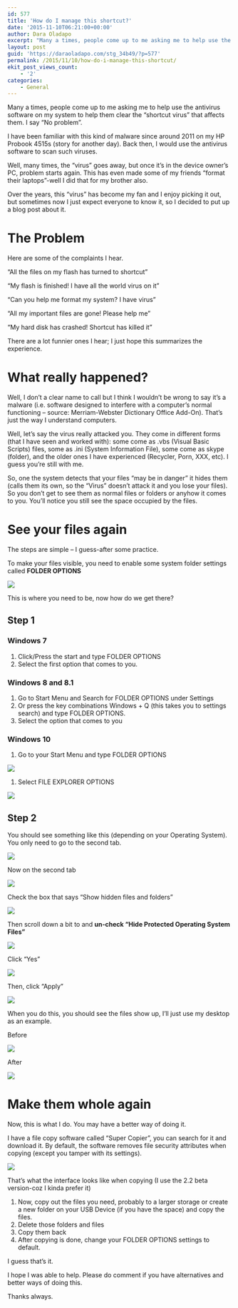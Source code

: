 ```yaml
---
id: 577
title: 'How do I manage this shortcut?'
date: '2015-11-10T06:21:00+00:00'
author: Dara Oladapo
excerpt: "Many a times, people come up to me asking me to help use the antivirus software on my system to help them clear the “shortcut virus” that affects them. I say “No problem”.\n\nI have been familiar with this kind of malware since around 2011 on my HP Probook 4515s (story for another day). Back then, I would use the antivirus software to scan such viruses.\n\nWell, many times, the “virus” goes away, but once it’s in the device owner’s PC, problem starts again. This has even made some of my friends “format their laptops”-well I did that for my brother also."
layout: post
guid: 'https://daraoladapo.com/stg_34b49/?p=577'
permalink: /2015/11/10/how-do-i-manage-this-shortcut/
ekit_post_views_count:
    - '2'
categories:
    - General
---
```


Many a times, people come up to me asking me to help use the antivirus software on my system to help them clear the “shortcut virus” that affects them. I say “No problem”.

I have been familiar with this kind of malware since around 2011 on my HP Probook 4515s (story for another day). Back then, I would use the antivirus software to scan such viruses.

Well, many times, the “virus” goes away, but once it’s in the device owner’s PC, problem starts again. This has even made some of my friends “format their laptops”-well I did that for my brother also.

Over the years, this “virus” has become my fan and I enjoy picking it out, but sometimes now I just expect everyone to know it, so I decided to put up a blog post about it.

# The Problem

Here are some of the complaints I hear.

“All the files on my flash has turned to shortcut”

“My flash is finished! I have all the world virus on it”

“Can you help me format my system? I have virus”

“All my important files are gone! Please help me”

“My hard disk has crashed! Shortcut has killed it”

There are a lot funnier ones I hear; I just hope this summarizes the experience.

# What really happened?

Well, I don’t a clear name to call but I think I wouldn’t be wrong to say it’s a malware (i.e. software designed to interfere with a computer’s normal functioning – source: Merriam-Webster Dictionary Office Add-On). That’s just the way I understand computers.

Well, let’s say the virus really attacked you. They come in different forms (that I have seen and worked with): some come as .vbs (Visual Basic Scripts) files, some as .ini (System Information File), some come as skype (folder), and the older ones I have experienced (Recycler, Porn, XXX, etc). I guess you’re still with me.

So, one the system detects that your files “may be in danger” it hides them (calls them its own, so the “Virus” doesn’t attack it and you lose your files). So you don’t get to see them as normal files or folders or anyhow it comes to you. You’ll notice you still see the space occupied by the files.

# See your files again

The steps are simple – I guess-after some practice.

To make your files visible, you need to enable some system folder settings called **FOLDER OPTIONS**

**![](./blog-assets/2023/11/word-image-577-1.png)**

This is where you need to be, now how do we get there?

## Step 1

### Windows 7

1. Click/Press the start and type FOLDER OPTIONS
2. Select the first option that comes to you.

### Windows 8 and 8.1

1. Go to Start Menu and Search for FOLDER OPTIONS under Settings
2. Or press the key combinations Windows + Q (this takes you to settings search) and type FOLDER OPTIONS.
3. Select the option that comes to you

### Windows 10

1. Go to your Start Menu and type FOLDER OPTIONS

![](./blog-assets/2023/11/word-image-577-2.png)

1. Select FILE EXPLORER OPTIONS

![](./blog-assets/2023/11/word-image-577-3.png)

## Step 2

You should see something like this (depending on your Operating System). You only need to go to the second tab.

![](./blog-assets/2023/11/word-image-577-4.png)

Now on the second tab

**![](./blog-assets/2023/11/word-image-577-5.png)**

Check the box that says “Show hidden files and folders”

![](./blog-assets/2023/11/word-image-577-6.png)

Then scroll down a bit to and **un-check “Hide Protected Operating System Files”**

**![](./blog-assets/2023/11/word-image-577-7.png)**

Click “Yes”

![](./blog-assets/2023/11/word-image-577-8.png)

Then, click “Apply”

![](./blog-assets/2023/11/word-image-577-9.png)

When you do this, you should see the files show up, I’ll just use my desktop as an example.

Before

![](./blog-assets/2023/11/word-image-577-10-e1699600350247-292x300.png)

After

![](./blog-assets/2023/11/word-image-577-11-e1699600408412-293x300.png)

# Make them whole again

Now, this is what I do. You may have a better way of doing it.

I have a file copy software called “Super Copier”, you can search for it and download it. By default, the software removes file security attributes when copying (except you tamper with its settings).

![](./blog-assets/2023/11/word-image-577-12.png)

That’s what the interface looks like when copying (I use the 2.2 beta version-coz I kinda prefer it)

1. Now, copy out the files you need, probably to a larger storage or create a new folder on your USB Device (if you have the space) and copy the files.
2. Delete those folders and files
3. Copy them back
4. After copying is done, change your FOLDER OPTIONS settings to default.

I guess that’s it.

I hope I was able to help. Please do comment if you have alternatives and better ways of doing this.

Thanks always.